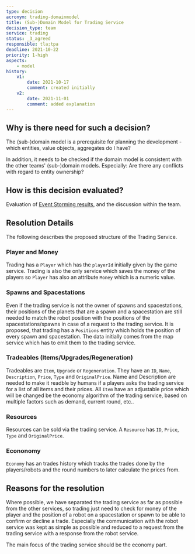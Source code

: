 ```yaml
---
type: decision
acronym: trading-domainmodel
title: (Sub-)Domain Model for Trading Service
decision_type: team
service: trading
status: _3_agreed
responsible: tla;tpa
deadline: 2021-10-22
priority: 1-high
aspects: 
    - model
history:
    v1:
        date: 2021-10-17
        comment: created initially    
    v2:
        date: 2021-11-01
        comment: added explanation         
---
```


## Why is there need for such a decision?

The (sub-)domain model is a prerequisite for planning the development - which entities, value objects, aggregates 
do I have? 

In addition, it needs to be checked if the domain model is consistent with the other teams' (sub-)domain models.
Especially: Are there any conflicts with regard to entity ownership?


## How is this decision evaluated?

Evaluation of [Event Storming results](https://miro.com/app/board/o9J_lsQV7ZA=/), and the discussion within the team.
 
## Resolution Details
The following describes the proposed structure of the Trading Service.

### Player and Money

Trading has a `Player` which has the `playerId` initially given by the game service. Trading is also the only service which saves the money of the players so `Player` has also an attribute `Money` which is a numeric value.

### Spawns and Spacestations

Even if the trading service is not the owner of spawns and spacestations, their positions of the planets that are a spawn and a spacestation are still needed to match the robot position with the positions of the spacestations/spawns in case of a request to the trading service. It is proposed, that trading has a `Positions` entity which holds the position of every spawn and spacestation. The data initially comes from the map service which has to emit them to the trading service.

### Tradeables (Items/Upgrades/Regeneration)

Tradeables are `Item`, `Upgrade` or `Regeneration`. They have an `ID`, `Name`, `Description`, `Price`, `Type` and `OriginalPrice`. 
Name and Description are needed to make it readble by humans if a players asks the trading service for a list of all items and their prices. All `Item` have an adjustable price which will be changed be the economy algorithm of the trading service, based on multiple factors such as demand, current round, etc.. 

### Resources

Resources can be sold via the trading service. A `Resource` has `ID`, `Price`, `Type` and `OriginalPrice`. 

### Econonomy

`Economy` has an trades history which tracks the trades done by the players/robots and the round numbers to later calculate the prices from.

## Reasons for the resolution

Where possible, we have separated the trading service as far as possible from the other services, so trading just need to check for money of the player and the position of a robot on a spacestation or spawn to be able to confirm or decline a trade. Especially the communication with the robot service was kept as simple as possible and reduced to a request from the trading service with a response from the robot service.

The main focus of the trading service should be the economy part.